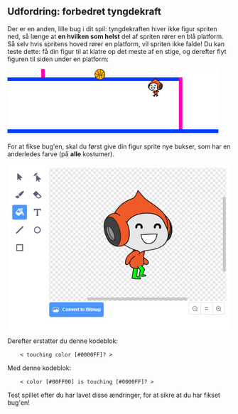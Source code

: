 ## Udfordring: forbedret tyngdekraft

Der er en anden, lille bug i dit spil: tyngdekraften hiver ikke figur spriten ned, så længe at __en hvilken som helst__ del af spriten rører en blå platform. Så selv hvis spritens hoved rører en platform, vil spriten ikke falde! Du kan teste dette: få din figur til at klatre op det meste af en stige, og derefter flyt figuren til siden under en platform:

![screenshot](images/dodge-gravity-bug.png)

For at fikse bug'en, skal du først give din figur sprite nye bukser, som har en anderledes farve (på __alle__ kostumer).

![screenshot](images/dodge-trousers.png)

Derefter erstatter du denne kodeblok:

```blocks3
	< touching color [#0000FF]? >
```

Med denne kodeblok:

```blocks3
	< color [#00FF00] is touching [#0000FF]? >
```

Test spillet efter du har lavet disse ændringer, for at sikre at du har fikset bug'en!
